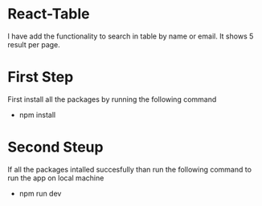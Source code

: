 # React-Table

I have add the functionality to search in table by name or email.
It shows 5 result per page.

# First Step

First install all the packages by running the following command

- npm install

# Second Steup

If all the packages intalled succesfully than run the following command to run the app on local machine

- npm run dev
